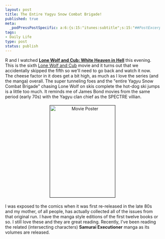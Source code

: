 ```yaml
--- 
layout: post
title: The Entire Yagyu Snow Combat Brigade!
published: true
meta: 
  _podPressPostSpecific: a:6:{s:15:"itunes:subtitle";s:15:"##PostExcerpt##";s:14:"itunes:summary";s:15:"##PostExcerpt##";s:15:"itunes:keywords";s:17:"##WordPressCats##";s:13:"itunes:author";s:10:"##Global##";s:15:"itunes:explicit";s:2:"No";s:12:"itunes:block";s:2:"No";}
tags: 
- Daily Life
type: post
status: publish
---
```

<p>R and I watched <strong><a href="http://www.netflix.com/MovieDisplay?movieid=70000330">Lone Wolf and Cub: White Heaven in Hell</a></strong> this evening. This is the sixth <a href="http://en.wikipedia.org/wiki/Lone_Wolf_and_Cub">Lone Wolf and Cub</a> movie and it turns out that we accidentally skipped the fifth so we'll need to go back and watch it now. The cheese factor in it does get a bit high, as much as I love the series (and the manga) overall. The super tunneling foes and the "entire Yagyu Snow Combat Brigade" chasing Lone Wolf on skis complete the hot-dog ski jumps is a little too much. It reminds me of James Bond movies from the same period (early 70s) with the Yagyu clan chief as the SPECTRE villian.</p>
<p align="center"><img height="300" alt="Movie Poster" hspace="5" src="http://www.zhangzhung.net/lj/lwc-6.jpg" width="212" vspace="5" border="1" /></p>
<p>I was exposed to the comics when it was first re-released in the late 80s and my mother, of all people, has actually collected all of the issues from that original run. I have the manga style editions of the first twelve books or so. I still love these and they are great reading. Recently, I've been reading the related (intersecting characters) <strong>Samurai Executioner</strong> manga as its volumes are released.
</p>

